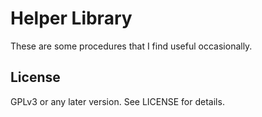 Helper Library
==============
These are some procedures that I find useful occasionally.

License
-------
GPLv3 or any later version. See LICENSE for details.
